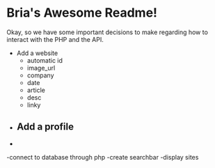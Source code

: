 # Bria's Awesome Readme!

Okay, so we have some important decisions to make regarding how to interact with the PHP and the API.

- Add a website
    - automatic id
    - image_url 
    - company
    - date 
    - article 
    - desc 
    - linky
- Add a profile
    - 
- 

-connect to database through php
-create searchbar
-display sites